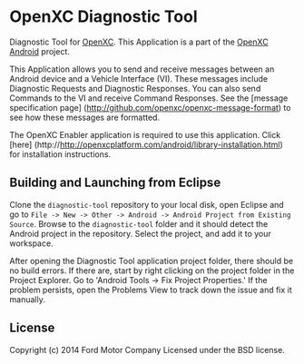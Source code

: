 OpenXC Diagnostic Tool
=========================

Diagnostic Tool for [OpenXC][].
This Application is a part of the [OpenXC Android](http://github.com/openxc/openxc-android) project.

This Application allows you to send and receive messages between an Android device and a Vehicle Interface (VI).
These messages include Diagnostic Requests and Diagnostic Responses.
You can also send Commands to the VI and receive Command Responses.  See the [message specification page]
(http://github.com/openxc/openxc-message-format) to see how these messages are formatted.

The OpenXC Enabler application is required to use this application.  Click [here]
(http://http://openxcplatform.com/android/library-installation.html) for installation instructions.

## Building and Launching from Eclipse

Clone the `diagnostic-tool` repository to your local disk, open Eclipse
and go to `File -> New -> Other -> Android -> Android Project from Existing
Source`. Browse to the `diagnostic-tool` folder and it should detect the
Android project in the repository. Select the project, and add it to your workspace.

After opening the Diagnostic Tool application project folder, there should be no build errors.
If there are, start by right clicking on the project folder in the Project Explorer. Go to 
'Android Tools -> Fix Project Properties.'  If the problem persists, open the Problems View to track down
the issue and fix it manually.


## License

Copyright (c) 2014 Ford Motor Company
Licensed under the BSD license.

[OpenXC]: http://openxcplatform.com
